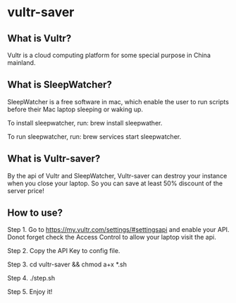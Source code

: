 # vultr-saver

## What is Vultr?

Vultr is a cloud computing platform for some special purpose in China mainland.

## What is SleepWatcher?

SleepWatcher is a free software in mac, which enable the user to run scripts before their Mac laptop sleeping or waking up.

To install sleepwatcher, run: brew install sleepwather.

To run sleepwatcher, run: brew services start sleepwatcher.

## What is Vultr-saver?

By the api of Vultr and SleepWatcher, Vultr-saver can destroy your instance when you close your laptop. So you can save at least 50% discount of the server price!

## How to use?

Step 1. Go to https://my.vultr.com/settings/#settingsapi and enable your API. Donot forget check the Access Control to allow your laptop visit the api.

Step 2. Copy the API Key to config file.

Step 3. cd vultr-saver && chmod a+x *.sh

Step 4. ./step.sh

Step 5. Enjoy it!
